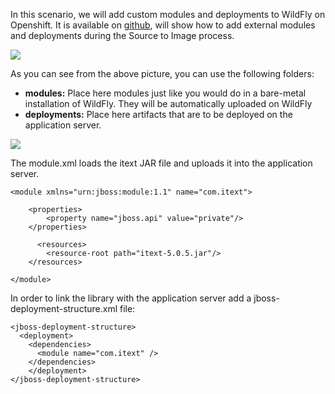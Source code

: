 In this scenario, we will add custom modules and deployments to WildFly on Openshift. It is available on [github](https://github.com/fmarchioni/mastertheboss/tree/master/openshift/module), will show how to add external modules and deployments during the Source to Image process.

![](https://github.com/fenago/katacoda-scenarios/raw/master/learn-openshift-wildfly/customize-wildfly-applications-on-openshift/steps/2/1.png)

As you can see from the above picture, you can use the following folders:

- **modules:** Place here modules just like you would do in a bare-metal installation of WildFly. They will be automatically uploaded on WildFly
- **deployments:** Place here artifacts that are to be deployed on the application server.

![](https://github.com/fenago/katacoda-scenarios/raw/master/learn-openshift-wildfly/customize-wildfly-applications-on-openshift/steps/2/1.JPG)

The module.xml loads the itext JAR file and uploads it into the application server.

```
<module xmlns="urn:jboss:module:1.1" name="com.itext">
 
    <properties>
        <property name="jboss.api" value="private"/>
    </properties>
 
      <resources>
        <resource-root path="itext-5.0.5.jar"/> 
    </resources>
 
</module>
```

In order to link the library with the application server add a jboss-deployment-structure.xml file:

```
<jboss-deployment-structure>
  <deployment>
    <dependencies>
      <module name="com.itext" />
    </dependencies>
    </deployment>
</jboss-deployment-structure>
```

